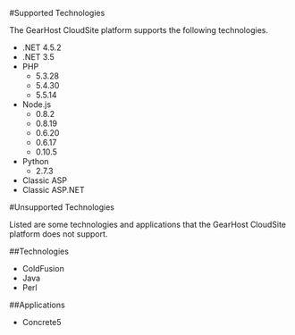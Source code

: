 #Supported Technologies

The GearHost CloudSite platform supports the following technologies.

* .NET 4.5.2
* .NET 3.5
* PHP
  * 5.3.28
  * 5.4.30
  * 5.5.14
* Node.js
  * 0.8.2
  * 0.8.19
  * 0.6.20
  * 0.6.17
  * 0.10.5
* Python
  * 2.7.3
* Classic ASP
* Classic ASP.NET

#Unsupported Technologies

Listed are some technologies and applications that the GearHost CloudSite platform does not support.

##Technologies
* ColdFusion
* Java
* Perl

##Applications
* Concrete5
